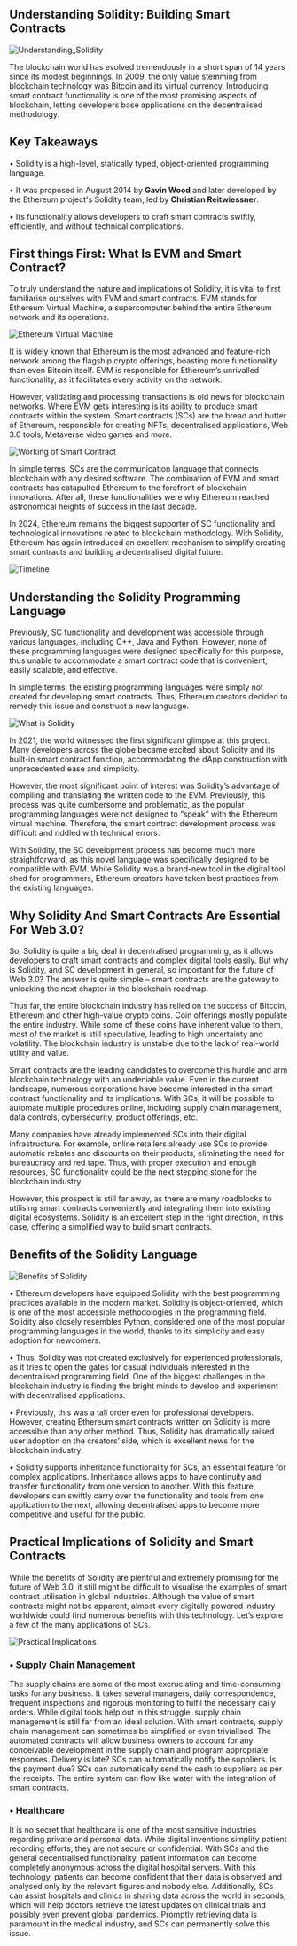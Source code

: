 ## Understanding Solidity: Building Smart Contracts
![Understanding_Solidity](https://github.com/mainishanhoon/Solidity/assets/110257833/4ae8c534-92a6-487b-a867-883e5c728f62)

The blockchain world has evolved tremendously in a short span of 14 years since its modest beginnings. In 2009, the only value stemming from blockchain technology was Bitcoin and its virtual currency.
Introducing smart contract functionality is one of the most promising aspects of blockchain, letting developers base applications on the decentralised methodology.

## Key Takeaways
• Solidity is a high-level, statically typed, object-oriented programming language.

• It was proposed in August 2014 by **Gavin Wood** and later developed by the Ethereum project's Solidity team, led by **Christian Reitwiessner**.

• Its functionality allows developers to craft smart contracts swiftly, efficiently, and without technical complications. 

## First things First: What Is EVM and Smart Contract?
To truly understand the nature and implications of Solidity, it is vital to first familiarise ourselves with EVM and smart contracts. EVM stands for Ethereum Virtual Machine, a supercomputer behind the entire Ethereum network and its operations.

![Ethereum Virtual Machine](https://github.com/mainishanhoon/Solidity/assets/110257833/2f45a01c-9b09-4a1d-a06e-b271f5446b55)

It is widely known that Ethereum is the most advanced and feature-rich network among the flagship crypto offerings, boasting more functionality than even Bitcoin itself. EVM is responsible for Ethereum’s unrivalled functionality, as it facilitates every activity on the network. 

However, validating and processing transactions is old news for blockchain networks. Where EVM gets interesting is its ability to produce smart contracts within the system. Smart contracts (SCs) are the bread and butter of Ethereum, responsible for creating NFTs, decentralised applications, Web 3.0 tools, Metaverse video games and more.

![Working of Smart Contract](https://github.com/mainishanhoon/Solidity/assets/110257833/baf859cc-e9d1-41ba-85af-3a450b8c2dba)

In simple terms, SCs are the communication language that connects blockchain with any desired software. The combination of EVM and smart contracts has catapulted Ethereum to the forefront of blockchain innovations. After all, these functionalities were why Ethereum reached astronomical heights of success in the last decade.

In 2024, Ethereum remains the biggest supporter of SC functionality and technological innovations related to blockchain methodology. With Solidity, Ethereum has again introduced an excellent mechanism to simplify creating smart contracts and building a decentralised digital future.

![Timeline](https://github.com/mainishanhoon/Solidity/assets/110257833/e9bf8bb1-14bf-49bf-8e9a-5731ec7f6940)

## Understanding the Solidity Programming Language
Previously, SC functionality and development was accessible through various languages, including C++, Java and Python. However, none of these programming languages were designed specifically for this purpose, thus unable to accommodate a smart contract code that is convenient, easily scalable, and effective. 

In simple terms, the existing programming languages were simply not created for developing smart contracts. Thus, Ethereum creators decided to remedy this issue and construct a new language.

![What is Solidity](https://github.com/mainishanhoon/Solidity/assets/110257833/b6d23e46-9c37-4b06-8c84-25e9be5c9710)

In 2021, the world witnessed the first significant glimpse at this project. Many developers across the globe became excited about Solidity and its built-in smart contract function, accommodating the dApp construction with unprecedented ease and simplicity. 

However, the most significant point of interest was Solidity’s advantage of compiling and translating the written code to the EVM. Previously, this process was quite cumbersome and problematic, as the popular programming languages were not designed to “speak” with the Ethereum virtual machine. Therefore, the smart contract development process was difficult and riddled with technical errors.

With Solidity, the SC development process has become much more straightforward, as this novel language was specifically designed to be compatible with EVM. While Solidity was a brand-new tool in the digital tool shed for programmers, Ethereum creators have taken best practices from the existing languages.

## Why Solidity And Smart Contracts Are Essential For Web 3.0?
So, Solidity is quite a big deal in decentralised programming, as it allows developers to craft smart contracts and complex digital tools easily. But why is Solidity, and SC development in general, so important for the future of Web 3.0? The answer is quite simple – smart contracts are the gateway to unlocking the next chapter in the blockchain roadmap.

Thus far, the entire blockchain industry has relied on the success of Bitcoin, Ethereum and other high-value crypto coins. Coin offerings mostly populate the entire industry. While some of these coins have inherent value to them, most of the market is still speculative, leading to high uncertainty and volatility. The blockchain industry is unstable due to the lack of real-world utility and value.

Smart contracts are the leading candidates to overcome this hurdle and arm blockchain technology with an undeniable value. Even in the current landscape, numerous corporations have become interested in the smart contract functionality and its implications. With SCs, it will be possible to automate multiple procedures online, including supply chain management, data controls, cybersecurity, product offerings, etc.

Many companies have already implemented SCs into their digital infrastructure. For example, online retailers already use SCs to provide automatic rebates and discounts on their products, eliminating the need for bureaucracy and red tape. Thus, with proper execution and enough resources, SC functionality could be the next stepping stone for the blockchain industry.

However, this prospect is still far away, as there are many roadblocks to utilising smart contracts conveniently and integrating them into existing digital ecosystems. Solidity is an excellent step in the right direction, in this case, offering a simplified way to build smart contracts. 

## Benefits of the Solidity Language
![Benefits of Solidity](https://github.com/mainishanhoon/Solidity/assets/110257833/0ef98180-3b64-474a-9960-627ab8624806)

• Ethereum developers have equipped Solidity with the best programming practices available in the modern market. Solidity is object-oriented, which is one of the most accessible methodologies in the programming field. Solidity also closely resembles Python, considered one of the most popular programming languages in the world, thanks to its simplicity and easy adoption for newcomers. 

• Thus, Solidity was not created exclusively for experienced professionals, as it tries to open the gates for casual individuals interested in the decentralised programming field. One of the biggest challenges in the blockchain industry is finding the bright minds to develop and experiment with decentralised applications.

• Previously, this was a tall order even for professional developers. However, creating Ethereum smart contracts written on Solidity is more accessible than any other method. Thus, Solidity has dramatically raised user adoption on the creators’ side, which is excellent news for the blockchain industry.

• Solidity supports inheritance functionality for SCs, an essential feature for complex applications. Inheritance allows apps to have continuity and transfer functionality from one version to another. With this feature, developers can swiftly carry over the functionality and tools from one application to the next, allowing decentralised apps to become more competitive and useful for the public.

## Practical Implications of Solidity and Smart Contracts
While the benefits of Solidity are plentiful and extremely promising for the future of Web 3.0, it still might be difficult to visualise the examples of smart contract utilisation in global industries. Although the value of smart contracts might not be apparent, almost every digitally powered industry worldwide could find numerous benefits with this technology. Let’s explore a few of the many applications of SCs.

![Practical Implications](https://github.com/mainishanhoon/Solidity/assets/110257833/7a6e5804-18a3-4736-9cf0-3cd3fecad573)

### • Supply Chain Management 
The supply chains are some of the most excruciating and time-consuming tasks for any business. It takes several managers, daily correspondence, frequent inspections and rigorous monitoring to fulfil the necessary daily orders. While digital tools help out in this struggle, supply chain management is still far from an ideal solution. 
With smart contracts, supply chain management can sometimes be simplified or even trivialised. The automated contracts will allow business owners to account for any conceivable development in the supply chain and program appropriate responses. Delivery is late? SCs can automatically notify the suppliers. Is the payment due? SCs can automatically send the cash to suppliers as per the receipts. The entire system can flow like water with the integration of smart contracts. 

### • Healthcare
It is no secret that healthcare is one of the most sensitive industries regarding private and personal data. While digital inventions simplify patient recording efforts, they are not secure or confidential. With SCs and the general decentralised functionality, patient information can become completely anonymous across the digital hospital servers. With this technology, patients can become confident that their data is observed and analysed only by the relevant figures and nobody else. 
Additionally, SCs can assist hospitals and clinics in sharing data across the world in seconds, which will help doctors retrieve the latest updates on clinical trials and possibly even prevent global pandemics. Promptly retrieving data is paramount in the medical industry, and SCs can permanently solve this issue.
